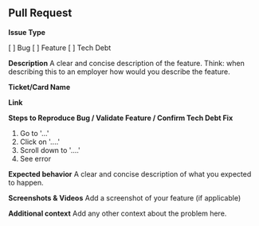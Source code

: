 ## Pull Request


**Issue Type**

[ ] Bug
[ ] Feature
[ ] Tech Debt

**Description**
A clear and concise description of the feature. Think: when describing this to an employer how would you describe the feature.

**Ticket/Card Name**

**Link**
	
**Steps to Reproduce Bug / Validate Feature / Confirm Tech Debt Fix**

1. Go to '...'
2. Click on '....'
3. Scroll down to '....'
4. See error

**Expected behavior**
A clear and concise description of what you expected to happen.

**Screenshots & Videos**
Add a screenshot of your feature (if applicable)

**Additional context**
Add any other context about the problem here.
